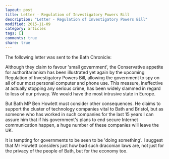 ```yaml
---
layout: post
title: Letter - Regulation of Investigatory Powers Bill
description: "Letter - Regulation of Investigatory Powers Bill"
modified: 2015-11-09
category: articles
tags: []
comments: true
share: true
---
```


The following letter was sent to the Bath Chronicle:

Although they claim to favour 'small government', the Conservative appetite for
authoritarianism has been illustrated yet again by the upcoming Regulation of Investigatory
Powers Bill, allowing the government to spy on all of our most personal computer and phone
use. This measure, ineffective at actually stopping any serious crime, has been widely
slammed in regard to loss of our privacy. We would have the most intrusive state in Europe.

But Bath MP Ben Howlett must consider other consequences. He claims to support the cluster
of technology companies vital to Bath and Bristol, but as someone who has worked in such
companies for the last 15 years I can assure him that if his government's plans to end
secure Internet communication happen, a huge number of these companies will leave the UK.

It is tempting for governments to be seen to be 'doing something'. I suggest that Mr Howlett
considers just how bad such draconian laws are, not just for the privacy of the people of
Bath, but for the economy too.


